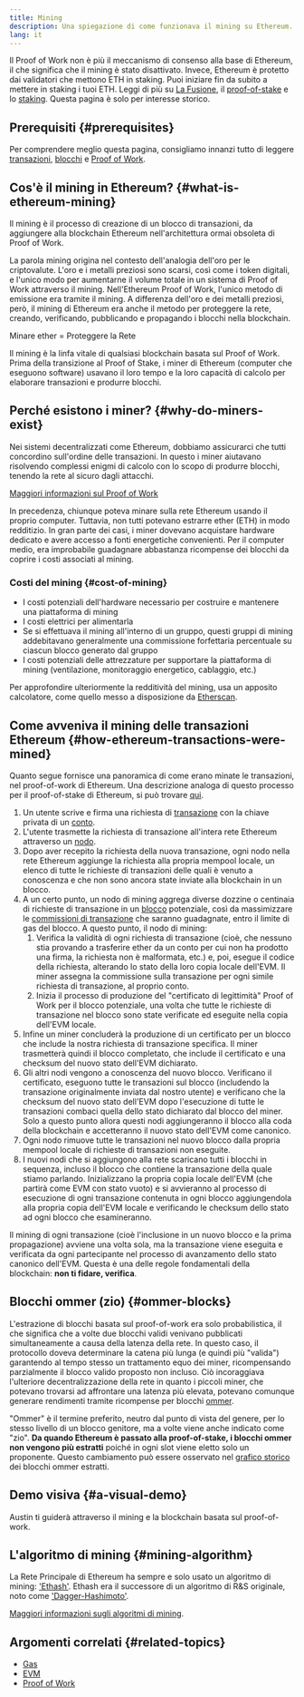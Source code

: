 ```yaml
---
title: Mining
description: Una spiegazione di come funzionava il mining su Ethereum.
lang: it
---
```


<InfoBanner emoji=":wave:">
Il Proof of Work non è più il meccanismo di consenso alla base di Ethereum, il che significa che il mining è stato disattivato. Invece, Ethereum è protetto dai validatori che mettono ETH in staking. Puoi iniziare fin da subito a mettere in staking i tuoi ETH. Leggi di più su <a href='/roadmap/merge/'>La Fusione</a>, il <a href='/developers/docs/consensus-mechanisms/pos/'>proof-of-stake</a> e lo <a href='/staking/'>staking</a>. Questa pagina è solo per interesse storico.
</InfoBanner>

## Prerequisiti {#prerequisites}

Per comprendere meglio questa pagina, consigliamo innanzi tutto di leggere [transazioni](/developers/docs/transactions/), [blocchi](/developers/docs/blocks/) e [Proof of Work](/developers/docs/consensus-mechanisms/pow/).

## Cos'è il mining in Ethereum? {#what-is-ethereum-mining}

Il mining è il processo di creazione di un blocco di transazioni, da aggiungere alla blockchain Ethereum nell'architettura ormai obsoleta di Proof of Work.

La parola mining origina nel contesto dell'analogia dell'oro per le criptovalute. L'oro e i metalli preziosi sono scarsi, così come i token digitali, e l'unico modo per aumentarne il volume totale in un sistema di Proof of Work attraverso il mining. Nell'Ethereum Proof of Work, l'unico metodo di emissione era tramite il mining. A differenza dell'oro e dei metalli preziosi, però, il mining di Ethereum era anche il metodo per proteggere la rete, creando, verificando, pubblicando e propagando i blocchi nella blockchain.

Minare ether = Proteggere la Rete

Il mining è la linfa vitale di qualsiasi blockchain basata sul Proof of Work. Prima della transizione al Proof of Stake, i miner di Ethereum (computer che eseguono software) usavano il loro tempo e la loro capacità di calcolo per elaborare transazioni e produrre blocchi.

## Perché esistono i miner? {#why-do-miners-exist}

Nei sistemi decentralizzati come Ethereum, dobbiamo assicurarci che tutti concordino sull'ordine delle transazioni. In questo i miner aiutavano risolvendo complessi enigmi di calcolo con lo scopo di produrre blocchi, tenendo la rete al sicuro dagli attacchi.

[Maggiori informazioni sul Proof of Work](/developers/docs/consensus-mechanisms/pow/)

In precedenza, chiunque poteva minare sulla rete Ethereum usando il proprio computer. Tuttavia, non tutti potevano estrarre ether (ETH) in modo redditizio. In gran parte dei casi, i miner dovevano acquistare hardware dedicato e avere accesso a fonti energetiche convenienti. Per il computer medio, era improbabile guadagnare abbastanza ricompense dei blocchi da coprire i costi associati al mining.

### Costi del mining {#cost-of-mining}

- I costi potenziali dell'hardware necessario per costruire e mantenere una piattaforma di mining
- I costi elettrici per alimentarla
- Se si effettuava il mining all'interno di un gruppo, questi gruppi di mining addebitavano generalmente una commissione forfettaria percentuale su ciascun blocco generato dal gruppo
- I costi potenziali delle attrezzature per supportare la piattaforma di mining (ventilazione, monitoraggio energetico, cablaggio, etc.)

Per approfondire ulteriormente la redditività del mining, usa un apposito calcolatore, come quello messo a disposizione da [Etherscan](https://etherscan.io/ether-mining-calculator).

## Come avveniva il mining delle transazioni Ethereum {#how-ethereum-transactions-were-mined}

Quanto segue fornisce una panoramica di come erano minate le transazioni, nel proof-of-work di Ethereum. Una descrizione analoga di questo processo per il proof-of-stake di Ethereum, si può trovare [qui](/developers/docs/consensus-mechanisms/pos/#transaction-execution-ethereum-pos).

1. Un utente scrive e firma una richiesta di [transazione](/developers/docs/transactions/) con la chiave privata di un [conto](/developers/docs/accounts/).
2. L'utente trasmette la richiesta di transazione all'intera rete Ethereum attraverso un [nodo](/developers/docs/nodes-and-clients/).
3. Dopo aver recepito la richiesta della nuova transazione, ogni nodo nella rete Ethereum aggiunge la richiesta alla propria mempool locale, un elenco di tutte le richieste di transazioni delle quali è venuto a conoscenza e che non sono ancora state inviate alla blockchain in un blocco.
4. A un certo punto, un nodo di mining aggrega diverse dozzine o centinaia di richieste di transazione in un [blocco](/developers/docs/blocks/) potenziale, così da massimizzare le [commissioni di transazione](/developers/docs/gas/) che saranno guadagnate, entro il limite di gas del blocco. A questo punto, il nodo di mining:
   1. Verifica la validità di ogni richiesta di transazione (cioè, che nessuno stia provando a trasferire ether da un conto per cui non ha prodotto una firma, la richiesta non è malformata, etc.) e, poi, esegue il codice della richiesta, alterando lo stato della loro copia locale dell'EVM. Il miner assegna la commissione sulla transazione per ogni simile richiesta di transazione, al proprio conto.
   2. Inizia il processo di produzione del "certificato di legittimità" Proof of Work per il blocco potenziale, una volta che tutte le richieste di transazione nel blocco sono state verificate ed eseguite nella copia dell'EVM locale.
5. Infine un miner concluderà la produzione di un certificato per un blocco che include la nostra richiesta di transazione specifica. Il miner trasmetterà quindi il blocco completato, che include il certificato e una checksum del nuovo stato dell'EVM dichiarato.
6. Gli altri nodi vengono a conoscenza del nuovo blocco. Verificano il certificato, eseguono tutte le transazioni sul blocco (includendo la transazione originalmente inviata dal nostro utente) e verificano che la checksum del nuovo stato dell'EVM dopo l'esecuzione di tutte le transazioni combaci quella dello stato dichiarato dal blocco del miner. Solo a questo punto allora questi nodi aggiungeranno il blocco alla coda della blockchain e accetteranno il nuovo stato dell'EVM come canonico.
7. Ogni nodo rimuove tutte le transazioni nel nuovo blocco dalla propria mempool locale di richieste di transazioni non eseguite.
8. I nuovi nodi che si aggiungono alla rete scaricano tutti i blocchi in sequenza, incluso il blocco che contiene la transazione della quale stiamo parlando. Inizializzano la propria copia locale dell'EVM (che partirà come EVM con stato vuoto) e si avvieranno al processo di esecuzione di ogni transazione contenuta in ogni blocco aggiungendola alla propria copia dell'EVM locale e verificando le checksum dello stato ad ogni blocco che esamineranno.

Il mining di ogni transazione (cioè l'inclusione in un nuovo blocco e la prima propagazione) avviene una volta sola, ma la transazione viene eseguita e verificata da ogni partecipante nel processo di avanzamento dello stato canonico dell'EVM. Questa è una delle regole fondamentali della blockchain: **non ti fidare, verifica**.

## Blocchi ommer (zio) {#ommer-blocks}

L'estrazione di blocchi basata sul proof-of-work era solo probabilistica, il che significa che a volte due blocchi validi venivano pubblicati simultaneamente a causa della latenza della rete. In questo caso, il protocollo doveva determinare la catena più lunga (e quindi più "valida") garantendo al tempo stesso un trattamento equo dei miner, ricompensando parzialmente il blocco valido proposto non incluso. Ciò incoraggiava l'ulteriore decentralizzazione della rete in quanto i piccoli miner, che potevano trovarsi ad affrontare una latenza più elevata, potevano comunque generare rendimenti tramite ricompense per blocchi [ommer](/glossary/#ommer).

"Ommer" è il termine preferito, neutro dal punto di vista del genere, per lo stesso livello di un blocco genitore, ma a volte viene anche indicato come "zio". **Da quando Ethereum è passato alla proof-of-stake, i blocchi ommer non vengono più estratti** poiché in ogni slot viene eletto solo un proponente. Questo cambiamento può essere osservato nel [grafico storico](https://ycharts.com/indicators/ethereum_uncle_rate) dei blocchi ommer estratti.

## Demo visiva {#a-visual-demo}

Austin ti guiderà attraverso il mining e la blockchain basata sul proof-of-work.

<YouTube id="zcX7OJ-L8XQ" />

## L'algoritmo di mining {#mining-algorithm}

La Rete Principale di Ethereum ha sempre e solo usato un algoritmo di mining: ['Ethash'](/developers/docs/consensus-mechanisms/pow/mining/mining-algorithms/ethash). Ethash era il successore di un algoritmo di R&S originale, noto come ['Dagger-Hashimoto'](/developers/docs/consensus-mechanisms/pow/mining/mining-algorithms/dagger-hashimoto/).

[Maggiori informazioni sugli algoritmi di mining](/developers/docs/consensus-mechanisms/pow/mining/mining-algorithms/).

## Argomenti correlati {#related-topics}

- [Gas](/developers/docs/gas/)
- [EVM](/developers/docs/evm/)
- [Proof of Work](/developers/docs/consensus-mechanisms/pow/)
